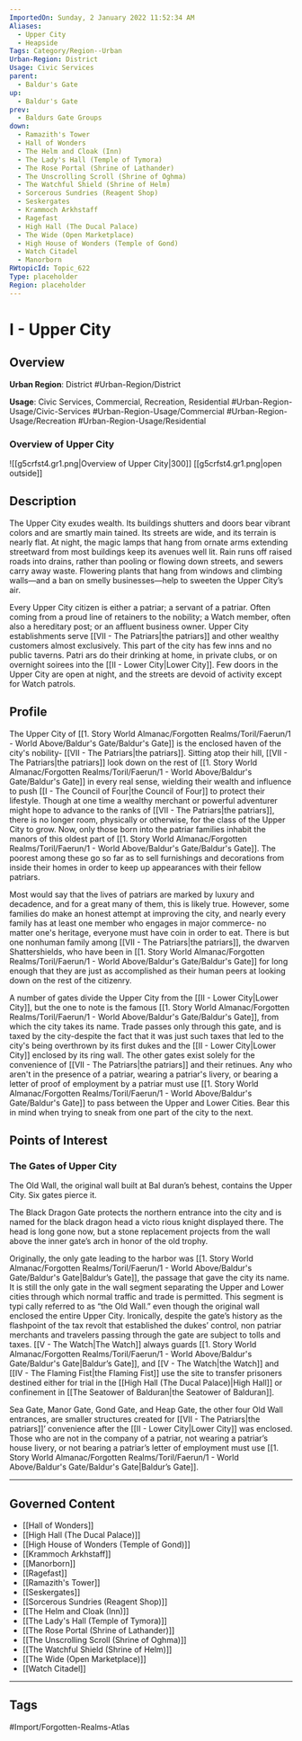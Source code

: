 ```yaml
---
ImportedOn: Sunday, 2 January 2022 11:52:34 AM
Aliases:
  - Upper City
  - Heapside
Tags: Category/Region--Urban
Urban-Region: District
Usage: Civic Services
parent:
  - Baldur's Gate
up:
  - Baldur's Gate
prev:
  - Baldurs Gate Groups
down:
  - Ramazith's Tower
  - Hall of Wonders
  - The Helm and Cloak (Inn)
  - The Lady's Hall (Temple of Tymora)
  - The Rose Portal (Shrine of Lathander)
  - The Unscrolling Scroll (Shrine of Oghma)
  - The Watchful Shield (Shrine of Helm)
  - Sorcerous Sundries (Reagent Shop)
  - Seskergates
  - Krammoch Arkhstaff
  - Ragefast
  - High Hall (The Ducal Palace)
  - The Wide (Open Marketplace)
  - High House of Wonders (Temple of Gond)
  - Watch Citadel
  - Manorborn
RWtopicId: Topic_622
Type: placeholder
Region: placeholder
---
```

# I - Upper City
## Overview
**Urban Region**: District
#Urban-Region/District

**Usage**: Civic Services, Commercial, Recreation, Residential
#Urban-Region-Usage/Civic-Services #Urban-Region-Usage/Commercial #Urban-Region-Usage/Recreation #Urban-Region-Usage/Residential

### Overview of Upper City
![[g5crfst4.gr1.png|Overview of Upper City|300]]
[[g5crfst4.gr1.png|open outside]]

## Description
The Upper City exudes wealth. Its buildings shutters and doors bear vibrant colors and are smartly main tained. Its streets are wide, and its terrain is nearly flat. At night, the magic lamps that hang from ornate arms extending streetward from most buildings keep its avenues well lit. Rain runs off raised roads into drains, rather than pooling or flowing down streets, and sewers carry away waste. Flowering plants that hang from windows and climbing walls—and a ban on smelly businesses—help to sweeten the Upper City’s air.

Every Upper City citizen is either a patriar; a servant of a patriar. Often coming from a proud line of retainers to the nobility; a Watch member, often also a hereditary post; or an affluent business owner. Upper City establishments serve [[VII - The Patriars|the patriars]] and other wealthy customers almost exclusively. This part of the city has few inns and no public taverns. Patri ars do their drinking at home, in private clubs, or on overnight soirees into the [[II - Lower City|Lower City]]. Few doors in the Upper City are open at night, and the streets are devoid of activity except for Watch patrols.

## Profile
The Upper City of [[1. Story World Almanac/Forgotten Realms/Toril/Faerun/1 - World Above/Baldur's Gate/Baldur's Gate]] is the enclosed haven of the city's nobility- [[VII - The Patriars|the patriars]]. Sitting atop their hill, [[VII - The Patriars|the patriars]] look down on the rest of [[1. Story World Almanac/Forgotten Realms/Toril/Faerun/1 - World Above/Baldur's Gate/Baldur's Gate]] in every real sense, wielding their wealth and influence to push [[I - The Council of Four|the Council of Four]] to protect their lifestyle. Though at one time a wealthy merchant or powerful adventurer might hope to advance to the ranks of [[VII - The Patriars|the patriars]], there is no longer room, physically or otherwise, for the class of the Upper City to grow. Now, only those born into the patriar families inhabit the manors of this oldest part of [[1. Story World Almanac/Forgotten Realms/Toril/Faerun/1 - World Above/Baldur's Gate/Baldur's Gate]]. The poorest among these go so far as to sell furnishings and decorations from inside their homes in order to keep up appearances with their fellow patriars.  

Most would say that the lives of patriars are marked by luxury and decadence, and for a great many of them, this is likely true. However, some families do make an honest attempt at improving the city, and nearly every family has at least one member who engages in major commerce- no matter one's heritage, everyone must have coin in order to eat. There is but one nonhuman family among [[VII - The Patriars|the patriars]], the dwarven Shattershields, who have been in [[1. Story World Almanac/Forgotten Realms/Toril/Faerun/1 - World Above/Baldur's Gate/Baldur's Gate]] for long enough that they are just as accomplished as their human peers at looking down on the rest of the citizenry.  

A number of gates divide the Upper City from the [[II - Lower City|Lower City]], but the one to note is the famous [[1. Story World Almanac/Forgotten Realms/Toril/Faerun/1 - World Above/Baldur's Gate/Baldur's Gate]], from which the city takes its name. Trade passes only through this gate, and is taxed by the city-despite the fact that it was just such taxes that led to the city's being overthrown by its first dukes and the [[II - Lower City|Lower City]] enclosed by its ring wall. The other gates exist solely for the convenience of [[VII - The Patriars|the patriars]] and their retinues. Any who aren't in the presence of a patriar, wearing a patriar's livery, or bearing a letter of proof of employment by a patriar must use [[1. Story World Almanac/Forgotten Realms/Toril/Faerun/1 - World Above/Baldur's Gate/Baldur's Gate]] to pass between the Upper and Lower Cities. Bear this in mind when trying to sneak from one part of the city to the next.

## Points of Interest
### The Gates of Upper City
The Old Wall, the original wall built at Bal duran’s behest, contains the Upper City. Six gates pierce it.

The Black Dragon Gate protects the northern entrance into the city and is named for the black dragon head a victo rious knight displayed there. The head is long gone now, but a stone replacement projects from the wall above the inner gate’s arch in honor of the old trophy.

Originally, the only gate leading to the harbor was [[1. Story World Almanac/Forgotten Realms/Toril/Faerun/1 - World Above/Baldur's Gate/Baldur's Gate|Baldur’s Gate]], the passage that gave the city its name. It is still the only gate in the wall segment separating the Upper and Lower cities through which normal traffic and trade is permitted. This segment is typi cally referred to as “the Old Wall.” even though the original wall enclosed the entire Upper City. Ironically, despite the gate’s history as the flashpoint of the tax revolt that established the dukes’ control, non patriar merchants and travelers passing through the gate are subject to tolls and taxes. [[V - The Watch|The Watch]] always guards [[1. Story World Almanac/Forgotten Realms/Toril/Faerun/1 - World Above/Baldur's Gate/Baldur's Gate|Baldur’s Gate]], and [[V - The Watch|the Watch]] and [[IV - The Flaming Fist|the Flaming Fist]] use the site to transfer prisoners destined either for trial in the [[High Hall (The Ducal Palace)|High Hall]] or confinement in [[The Seatower of Balduran|the Seatower of Balduran]].

Sea Gate, Manor Gate, Gond Gate, and Heap Gate, the other four Old Wall entrances, are smaller structures created for [[VII - The Patriars|the patriars]]’ convenience after the [[II - Lower City|Lower City]] was enclosed. Those who are not in the company of a patriar, not wearing a patriar’s house livery, or not bearing a patriar’s letter of employment must use [[1. Story World Almanac/Forgotten Realms/Toril/Faerun/1 - World Above/Baldur's Gate/Baldur's Gate|Baldur’s Gate]].

---
## Governed Content
- [[Hall of Wonders]]
- [[High Hall (The Ducal Palace)]]
- [[High House of Wonders (Temple of Gond)]]
- [[Krammoch Arkhstaff]]
- [[Manorborn]]
- [[Ragefast]]
- [[Ramazith's Tower]]
- [[Seskergates]]
- [[Sorcerous Sundries (Reagent Shop)]]
- [[The Helm and Cloak (Inn)]]
- [[The Lady's Hall (Temple of Tymora)]]
- [[The Rose Portal (Shrine of Lathander)]]
- [[The Unscrolling Scroll (Shrine of Oghma)]]
- [[The Watchful Shield (Shrine of Helm)]]
- [[The Wide (Open Marketplace)]]
- [[Watch Citadel]]


---
## Tags
#Import/Forgotten-Realms-Atlas

